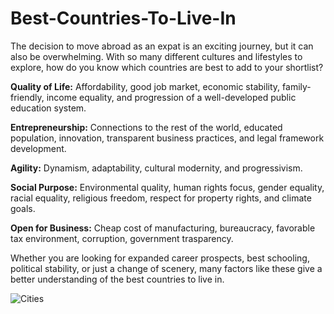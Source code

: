 # Best-Countries-To-Live-In
The decision to move abroad as an expat is an exciting journey, but it can also be overwhelming.
With so many different cultures and lifestyles to explore, how do you know which countries are best
to add to your shortlist?

**Quality of Life:** Affordability, good job market, economic stability, family-friendly, income equality, and progression
of a well-developed public education system.

**Entrepreneurship:** Connections to the rest of the world, educated population, innovation, transparent business practices,
and legal framework development.

**Agility:** Dynamism, adaptability, cultural modernity, and progressivism.

**Social Purpose:** Environmental quality, human rights focus, gender equality, racial equality, religious freedom, respect
for property rights, and climate goals.

**Open for Business:** Cheap cost of manufacturing, bureaucracy, favorable tax environment, corruption, government trasparency.

Whether you are looking for expanded career prospects, best schooling, political stability, or just a change of scenery,
many factors like these give a better understanding of the best countries to live in. 

![Cities](https://github.com/HristianBalevski/Best-Countries-To-Live-In/assets/114162692/d707ddde-0d34-4af9-8da8-4802dab4a6ed)
